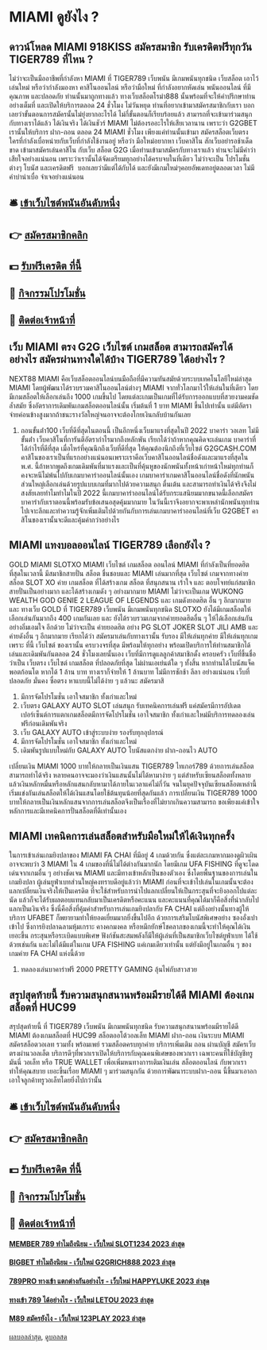 # MIAMI ดูยังไง ?
## ดาวน์โหลด MIAMI 918KISS สมัครสมาชิก รับเครดิตฟรีทุกวัน TIGER789 ที่ไหน ?
ไม่ว่าจะเป็นมืออาชีพที่กำลังหา MIAMI ที่ TIGER789 เว็บพนัน มีเกมพนันทุกชนิด เว็บสล็อต เอาไว้เล่นใหม่ หรือว่ากำลังมองหา คาสิโนออนไลน์ หรือว่ามือใหม่ ที่กำลังอยากหัดเล่น พนันออนไลน์ ที่มีคุณภาพ และปลอดภัย ท่านนั้นมาถูกทางแล้ว ทางเว็บสล็อตโรม่า888 นั้นพร้อมที่จะให้คำปรึกษาท่านอย่างเต็มที่ และเปิดให้บริการตลอด 24 ชั่วโมง ไม่วันหยุด ท่านที่อยากเข้ามาสมัครสมาชิกกับเรา บอกเลยว่าขั้นตอนการสมัครนั้นไม่ยุ่งยากอะไรได้ ไม่กี่ขั้นตอนก็เรียบร้อยแล้ว สามารถที่จะเข้ามาร่วมสนุกกับทางเราได้แล้ว ได้เงินจริง ได้เงินชัวร์ MIAMI ไม่ต้องรออะไรให้เสียเวลานาน เพราะว่า G2GBET เรานั้นให้บริการ ฝาก-ถอน ตลอด 24 MIAMI ชั่วโมง
เพียงแค่ท่านนั้นเข้ามา สมัครสล็อตเว็บตรง ใครที่กำลังเบื่อหน่ายกับเว็บที่กำลังใช้งานอยู่ หรือว่า มือใหม่อยากหา เว็บคาสิโน สักเว็บอย่ารอช้าเด็ดขาด เข้ามาสมัครเล่นคาสิโน กับเว็บ สล็อต G2G เมื่อท่านเข้ามาสมัครกับทางเราแล้ว ท่านจะไม่มีคำว่าเสียใจอย่างแน่นอน เพราะว่าเรานั้นได้จัดเตรียมทุกอย่างได้ครบจบในที่เดียว ไม่ว่าจะเป็น โปรโมชั่นต่างๆ โบนัส และเครดิตฟรี  บอกเลยว่ามีแต่ได้กับได้ และยังมีเกมใหม่ๆคอยอัพเดทอยู่ตลอดเวลา ไม่มีคำบ่าน่าเบื่อ จำเจอย่างแน่นอน

## 🛎 [เข้าเว็บไซต์พนันอันดับหนึ่ง](https://bit.ly/3SdLNi2)
## 👉 [สมัครสมาชิกคลิก](https://bit.ly/3SdLNi2)
## 💵 [รับฟรีเครดิต ที่นี้](https://bit.ly/3dyRKHj)
## 👑 [กิจกรรมโปรโมชั่น](https://bit.ly/3dyRKHj)
## 📱 [ติดต่อเจ้าหน้าที่](https://bit.ly/3dyRKHj)

## เว็บ MIAMI ตรง G2G เว็บไซต์ เกมสล็อต สามารถสมัครได้อย่างไร สมัครผ่านทางใดได้บ้าง TIGER789 ได้อย่างไร ?
NEXT88 MIAMI คือเว็บสล็อตออนไลน์บนมือถือที่มีความทันสมัยด้วยระบบเทคโนโลยีใหม่ล่าสุด MIAMI โดยผู้พัฒนาได้รวบรวมคาสิโนออนไลน์ต่างๆ MIAMI จากทั่วโลกมาไว้ให้เล่นในที่เดียว โดยมีเกมสล็อตให้เลือกเล่นถึง 1000 เกมขึ้นไป โดยแต่ละเกมเป็นเกมที่ได้รับการออกแบบที่สวยงามคมชัดล้ำสมัย ซึ่งอัตราการเดิมพันเกมสล็อตออนไลน์นั้น เริ่มต้นที่ 1 บาท MIAMI ขึ้นไปเท่านั้น แต่มีอัตราจ่ายค่อนข้างสูงมากถ้าชนะรางวัลใหญ่จนอาจจะต้องโกยเงินกลับบ้านกันเลย
1. ถอนขั้นต่ํา100 เว็บที่ดีที่สุดในตอนนี้ เป็นอีกหนึ่งเว็บมาแรงที่สุดในปี 2022 บาคาร่า วอเลท ไม่มีขั้นต่ํา เว็บคาสิโนที่การันตีอัตรากำไรมากถึงหลักพัน เรียกได้ว่าถ้าหากคุณคิดจะเล่นเกม บาคาร่าที่ได้กำไรที่ดีที่สุด เมื่อไหร่ที่คุณนึกถึงเว็บที่ดีที่สุด ให้คุณต้องนึกถึงที่เว็บไซต์ G2GCASH.COM คาสิโนของเราเป็นที่แรกอย่างแน่นอนเพราะเราคือเว็บคาสิโนออนไลน์ชื่อดังและมาแรงที่สุดใน พ.ศ. นี้ถ้าหากพูดถึงเกมเดิมพันที่มาแรงและเป็นที่คุ้นหูของนักพนันทั้งหน้าเก่าหน้าใหม่ทุกท่านก็คงจะหนีไม่พ้นไปกับเกมบาคาร่าออนไลน์นั้นเอง เกมบาคาร่าเกมคาสิโนออนไลน์ชื่อดังที่นักพนันส่วนใหญ่เลือกเล่นด้วยรูปแบบเกมที่มากไปด้วยความสนุก ตื่นเต้น และสามารถทำเงินได้จริงจึงไม่สงสัยเลยทำไมทำไมในปี 2022 นี้เกมบาคาร่าออนไลน์ได้รับกระแสนิยมมากขนาดนี้เลือกสมัครบาคาร่ากับเราตอนนี้พร้อมรับข้อเสนอสุดคุ้มมากมาย ในวันนี้เราจึงอยากจะพาเหล่านักพนันทุกท่านไปเจาะลึกและทำความรู้จักเพิ่มเติมไปด้วยกันกับการเล่นเกมบาคาร่าออนไลน์ที่เว็บ G2GBET คาสิโนของเรานั้นจะดีและคุ้มค่ากว่าอย่างไร

## MIAMI แทงบอลออนไลน์ TIGER789 เลือกยังไง ?
GOLD MIAMI SLOTXO MIAMI เว็บไซต์ เกมสล็อต ออนไลน์ MIAMI ที่กำลังเป็นที่ยอดฮิตที่สุดในเวลานี้ มีสมาชิกสายปั่น สล็อต ชื่นชอบและ MIAMI เล่นมากที่สุด เว็บไซต์ เกมจากทางค่ายสล็อต SLOT XO ค่าย เกมสล็อต ที่ได้สร้างเกม สล็อต ที่สนุกสนาน เร้าใจ และ ตอบโจทย์แก่สมาชิกสายปั่นเป็นอย่างมาก และได้สร้างเกมดัง ๆ อย่างมากมาย MIAMI ไม่ว่าจะเป็นเกม WUKONG WEALTH GOD GENIE 2 LEAGUE OF LEGENDS และ เกมดังยอดฮิต อื่น ๆ อีกมากมาย และ ทางเว็บ GOLD ที่ TIGER789 เว็บพนัน มีเกมพนันทุกชนิด SLOTXO ยังได้มีเกมสล็อตให้เลือกเล่นกันมากถึง 400 เกมกันเลย และ ยังได้รวบรวมเกมจากค่ายยอดฮิตอื่น ๆ ให้ได้เลือกเล่นกันอย่างอิ่มเอมใจ อีกด้วย ไม่ว่าจะเป็น ค่ายยอดฮิต อย่าง PG SLOT JOKER SLOT JILI AMB และค่ายดังอื่น ๆ อีกมากมาย เรียกได้ว่า สมัครมาเล่นกับทางเรานั้น รับรอง มีให้เล่นทุกค่าย มีให้เล่นทุกเกม เพราะ ที่นี้ เว็บไซต์ ของเรานั้น ครบวงจรที่สุด มีพร้อมให้ทุกอย่าง พร้อมเปิดบริการให้ท่านสมาชิกได้เล่นและเดิมพันกันตลอด 24 ชั่วโมงเลยนั้นเอง เว็บที่มีการดูแลลูกค้าสมาชิกดั้ง ครอบครัว เว็บที่ขึ้นชื่อว่าเป็น เว็บตรง เว็บไซต์ เกมสล็อต ที่ปลอดภัยที่สุด ไม่ผ่านเอเย่นต์ใด ๆ ทั้งสิ้น หากท่านได้โบนัสแจ็คพอตก้อนโต หากได้ 1 ล้าน บาท ทางเราก็จ่ายให้ 1 ล้านบาท ไม่มีการชักช้า ลีลา อย่างแน่นอน เว็บที่ปลอดภัย มั่นคง ซื่อตรง หาแบบนี้ไม่ได้ง่าย ๆ แล้วนะ สมัครมาสิ
1. มีการจัดโปรโมชั่น เอาใจสมาชิก ทั้งเก่าและใหม่
2. เว็บตรง GALAXY AUTO SLOT เล่นสนุก รับเทคนิคการเล่นฟรี แค่สมัครมีการอัปเดตเปอร์เซ็นต์การแตกเกมสล็อตมีการจัดโปรโมชั่น เอาใจสมาชิก ทั้งเก่าและใหม่มีบริการทดลองเล่นฟรีก่อนเดิมพันจริง
3. เว็บ GALAXY AUTO เข้าสู่ระบบง่าย รองรับทุกอุปกรณ์
4. มีการจัดโปรโมชั่น เอาใจสมาชิก ทั้งเก่าและใหม่
5. เดิมพันรูปแบบใหม่กับ GALAXY AUTO โบนัสแตกง่าย ฝาก-ถอนไว AUTO

เปลี่ยนเงิน MIAMI 1000 บาทให้กลายเป็นเงินแสน TIGER789 ไทเกอร์789 ด้วยการเล่นสล็อตสามารถทำได้จริง หลายคนอาจจะมองว่าเงินแสนนั้นไม่ได้หามาง่าย ๆ แต่สำหรับเซียนสล็อตทั้งหลายแล้วเงินหลักหมื่นหรือหลักแสนกลับหามาได้ภายในเวลาแค่ไม่กี่วัน จนในยุคปัจจุบันเซียนสล็อตเหล่านี้เริ่มแข่งกันเล่นสล็อตให้ได้เงินแสนโดยใช้ต้นทุนน้อยที่สุดกันแล้ว การเปลี่ยนเงิน TIGER789 1000 บาทให้กลายเป็นเงินหลักแสนจากการเล่นสล็อตจึงเป็นเรื่องที่ไม่ยากเกินความสามารถ ขอเพียงแค่เข้าใจหลักการและมีเทคนิคการปั่นสล็อตที่ดีเท่านั้นเอง

## MIAMI เทคนิคการเล่นสล็อตสำหรับมือใหม่ให้ได้เงินทุกครั้ง
ในการเข้าเล่นเกมยิงปลาของ MIAMI FA CHAI ที่มีอยู่ 4 เกมด้วยกัน ซึ่งแต่ละเกมหากมองดูผิวเผินอาจจะพบว่า 3 MIAMI ใน 4 เกมของที่นี่ไม่ได้ต่างกันมากนัก โดยมีเกม UFA FISHING ที่ดูจะโดดเด่นจากเกมอื่น ๆ อย่างชัดเจน MIAMI และมีทางเข้าหลักเป็นของตัวเอง
ซึ่งโดยพื้นฐานของการเล่นในเกมยิงปลา ผู้เล่นยูฟ่าเบทส่วนใหญ่คงทราบดีอยู่แล้วว่า MIAMI ก่อนที่จะเข้าไปเล่นในเกมนั้นจะต้องแลกเปลี่ยนเงินจริงให้เป็นเครดิต ที่จะใช้สำหรับการนำไปแลกเปลี่ยนให้เป็นกระสุนที่จะยิงออกไปแต่ละนัด แล้วก็จะได้รับผลตอบแทนกลับมาเป็นเครดิตหรือคะแนน และคะแนนที่คุณได้มาก็คือสิ่งที่นำกลับไปแลกเป็นเงินจริง ซึ่งนี่คือสิ่งที่คุ้มค่าสำหรับการเล่นเกมยิงปลากับ FA CHAI แต่ถึงอย่างนั้นทางผู้ให้บริการ UFABET ก็พยายามทำให้ยอดเยี่ยมมากยิ่งขึ้นไปอีก ด้วยการเสริมโบนัสพิเศษอย่าง ซองอั่งเปาเข้าไป ซึ่งการยิงปลาฉลามหุ้มเกราะ คางคกมงคล หรือหมึกยักษ์โชคลาภของเกมนี้จะทำให้คุณได้เงินเยอะขึ้น
กระสุนหรือระเบิดแบบพิเศษ ฟังก์ชันสะสมพลังก็มีให้ผู้เล่นที่เป็นสมาชิกเว็บไซต์ยูฟ่าเบท ได้ใช้ด้วยเช่นกัน และไม่ได้มีแต่ในเกม UFA FISHING แค่เกมเดียวเท่านั้น แต่ยังมีอยู่ในเกมอื่น ๆ ของเกมค่าย FA CHAI แห่งนี้ด้วย
1. ทดลองเล่นบาคาร่าฟรี 2000 PRETTY GAMING ลุ้นไพ่กับสาวสวย

## สรุปสุดท้ายนี้ รับความสนุกสนานพร้อมมีรายได้ดี MIAMI ต้องเกมสล็อตที่ HUC99
สรุปสุดท้ายนี้ ที่ TIGER789 เว็บพนัน มีเกมพนันทุกชนิด รับความสนุกสนานพร้อมมีรายได้ดี MIAMI ต้องเกมสล็อตที่ HUC99 สล็อตออโต้วอลเล็ท MIAMI ฝาก-ถอน เงินระบบ MIAMI สมัครสล็อตวอเลท รวมทั้ง พร้อมเพย์ รวมสล็อตครบทุกค่าย บริการเพิ่มเติม ถอน ผ่านบัญชี สมัครเว็บตรงผ่านวอลเล็ต บริการดีๆที่พวกเราเปิดให้บริการกับคุณคนพิเศษของพวกเรา เฉพาะคนที่ใช้บัญชีทรูมันนี่ วอเล็ท หรือ TRUE WALLET เพื่อเพิ่มหนทางการเติมเงินเล่น สล็อตออนไลน์ กับพวกเรา ทำให้คุณสบาย เยอะขึ้นเรื่อย MIAMI ๆ มาร่วมสนุกกัน ด้วยการพัฒนาระบบฝาก-ถอน นี้ขึ้นมาเอาอกเอาใจลูกค้าทรูวอเล็ทโดยยิ่งไปกว่านั้น

## 🛎 [เข้าเว็บไซต์พนันอันดับหนึ่ง](https://bit.ly/3SdLNi2)
## 👉 [สมัครสมาชิกคลิก](https://bit.ly/3SdLNi2)
## 💵 [รับฟรีเครดิต ที่นี้](https://bit.ly/3dyRKHj)
## 👑 [กิจกรรมโปรโมชั่น](https://bit.ly/3dyRKHj)
## 📱 [ติดต่อเจ้าหน้าที่](https://bit.ly/3dyRKHj)

#### [MEMBER 789 ทำไมถึงนิยม - เว็บใหม่ SLOT1234 2023 ล่าสุด](https://atom.io/themes/member%20789%20ทำไมถึงนิยม%20-%20เว็บใหม่%20slot1234%202023%20ล่าสุด)
#### [BIGBET ทำไมถึงนิยม - เว็บใหม่ G2GRICH888 2023 ล่าสุด](https://atom.io/themes/bigbet%20ทำไมถึงนิยม%20-%20เว็บใหม่%20g2grich888%202023%20ล่าสุด)
#### [789PRO ทางเข้า แตกต่างกันอย่างไร - เว็บใหม่ HAPPYLUKE 2023 ล่าสุด](https://atom.io/themes/789pro%20ทางเข้า%20แตกต่างกันอย่างไร%20-%20เว็บใหม่%20happyluke%202023%20ล่าสุด)
#### [ทางเข้า 789 ได้อย่างไร - เว็บใหม่ LETOU 2023 ล่าสุด](https://atom.io/themes/ทางเข้า%20789%20ได้อย่างไร%20-%20เว็บใหม่%20letou%202023%20ล่าสุด)
#### [M89 สมัครยังไง - เว็บใหม่ 123PLAY 2023 ล่าสุด](https://atom.io/themes/m89%20สมัครยังไง%20-%20เว็บใหม่%20123play%202023%20ล่าสุด)

[ผลบอลล่าสุด](https://siamsport.tv "ผลบอลล่าสุด"), [ดูบอลสด](https://siamsport.tv/ดูบอลสด "ดูบอลสด")